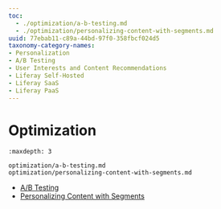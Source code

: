 ```yaml
---
toc:
  - ./optimization/a-b-testing.md
  - ./optimization/personalizing-content-with-segments.md
uuid: 77ebab11-c89a-44bd-97f0-358fbcf024d5
taxonomy-category-names:
- Personalization
- A/B Testing
- User Interests and Content Recommendations
- Liferay Self-Hosted
- Liferay SaaS
- Liferay PaaS
---
```

# Optimization

```{toctree}
:maxdepth: 3

optimization/a-b-testing.md
optimization/personalizing-content-with-segments.md
```

- [A/B Testing](./optimization/a-b-testing.md)
- [Personalizing Content with Segments](./optimization/personalizing-content-with-segments.md)
